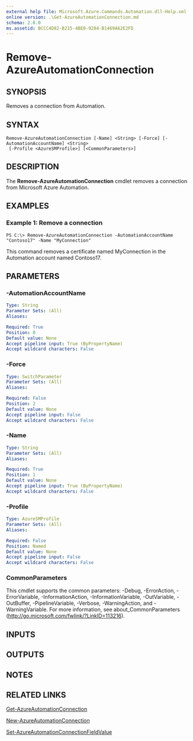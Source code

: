 ```yaml
---
external help file: Microsoft.Azure.Commands.Automation.dll-Help.xml
online version: .\Get-AzureAutomationConnection.md
schema: 2.0.0
ms.assetid: BCCC4D82-B215-4BE0-9284-B1469A62E2FD
---
```


# Remove-AzureAutomationConnection

## SYNOPSIS
Removes a connection from Automation.

## SYNTAX

```
Remove-AzureAutomationConnection [-Name] <String> [-Force] [-AutomationAccountName] <String>
 [-Profile <AzureSMProfile>] [<CommonParameters>]
```

## DESCRIPTION
The **Remove-AzureAutomationConnection** cmdlet removes a connection from Microsoft Azure Automation.

## EXAMPLES

### Example 1: Remove a connection
```
PS C:\> Remove-AzureAutomationConnection -AutomationAccountName "Contoso17" -Name "MyConnection"
```

This command removes a certificate named MyConnection in the Automation account named Contoso17.

## PARAMETERS

### -AutomationAccountName

```yaml
Type: String
Parameter Sets: (All)
Aliases: 

Required: True
Position: 0
Default value: None
Accept pipeline input: True (ByPropertyName)
Accept wildcard characters: False
```

### -Force

```yaml
Type: SwitchParameter
Parameter Sets: (All)
Aliases: 

Required: False
Position: 2
Default value: None
Accept pipeline input: False
Accept wildcard characters: False
```

### -Name

```yaml
Type: String
Parameter Sets: (All)
Aliases: 

Required: True
Position: 1
Default value: None
Accept pipeline input: True (ByPropertyName)
Accept wildcard characters: False
```

### -Profile

```yaml
Type: AzureSMProfile
Parameter Sets: (All)
Aliases: 

Required: False
Position: Named
Default value: None
Accept pipeline input: False
Accept wildcard characters: False
```

### CommonParameters
This cmdlet supports the common parameters: -Debug, -ErrorAction, -ErrorVariable, -InformationAction, -InformationVariable, -OutVariable, -OutBuffer, -PipelineVariable, -Verbose, -WarningAction, and -WarningVariable. For more information, see about_CommonParameters (http://go.microsoft.com/fwlink/?LinkID=113216).

## INPUTS

## OUTPUTS

## NOTES

## RELATED LINKS

[Get-AzureAutomationConnection](./Get-AzureAutomationConnection.md)

[New-AzureAutomationConnection](./New-AzureAutomationConnection.md)

[Set-AzureAutomationConnectionFieldValue](./Set-AzureAutomationConnectionFieldValue.md)


